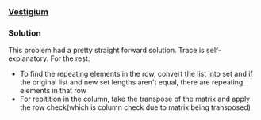 ### [Vestigium](https://codingcompetitions.withgoogle.com/codejam/round/000000000019fd27/000000000020993c)

### Solution

This problem had a pretty straight forward solution. Trace is self-explanatory. For the rest:

- To find the repeating elements in the row, convert the list into set and if the original list and new set lengths aren't equal, there are repeating elements in that row
- For repitition in the column, take the transpose of the matrix and apply the row check(which is column check due to matrix being transposed)
